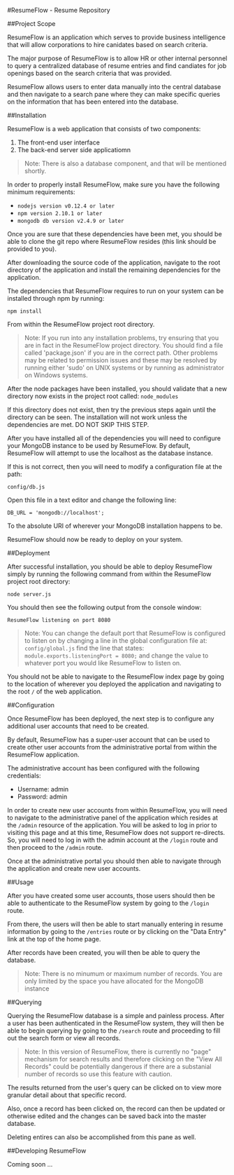 #ResumeFlow - Resume Repository

##Project Scope

ResumeFlow is an application which serves to provide business intelligence
that will allow corporations to hire canidates based on search criteria.

The major purpose of ResumeFlow is to allow HR or other internal personnel to
query a centralized database of resume entries and find candiates for job openings
based on the search criteria that was provided.

ResumeFlow allows users to enter data manually into the central database and then
navigate to a search pane where they can make specific queries on the information
that has been entered into the database.

##Installation

ResumeFlow is a web application that consists of two components:

  1. The front-end user interface
  2. The back-end server side applicatiomn

> Note: There is also a database component, and that will be mentioned shortly.

In order to properly install ResumeFlow, make sure you have the following
minimum requirements:

  * <code>nodejs version v0.12.4 or later</code>
  * <code>npm version 2.10.1 or later</code>
  * <code>mongodb db version v2.4.9 or later</code>

Once you are sure that these dependencies have been met, you should be able to
clone the git repo where ResumeFlow resides (this link should be provided to you).

After downloading the source code of the application, navigate to the root directory
of the application and install the remaining dependencies for the application. 

The dependencies that ResumeFlow requires to run on your system can be installed
through npm by running:

<code>npm install</code>

From within the ResumeFlow project root directory.

> Note: If you run into any installation problems, try ensuring that you are
> in fact in the ResumeFlow project directory. You should find a file called
> 'package.json' if you are in the correct path. Other problems may be related
> to permission issues and these may be resolved by running either 'sudo' on
> UNIX systems or by running as administrator on Windows systems.

After the node packages have been installed, you should validate that a new
directory now exists in the project root called: <code>node_modules</code>

If this directory does not exist, then try the previous steps again until the
directory can be seen. The installation will not work unless the dependencies
are met. DO NOT SKIP THIS STEP.

After you have installed all of the dependencies you will need to configure
your MongoDB instance to be used by ResumeFlow. By default, ResumeFlow will
attempt to use the localhost as the database instance.

If this is not correct, then you will need to modify a configuration file at 
the path:

<code>config/db.js</code>

Open this file in a text editor and change the following line:

<code>DB_URL = 'mongodb://localhost';</code>

To the absolute URI of wherever your MongoDB installation happens to be.

ResumeFlow should now be ready to deploy on your system.

##Deployment

After successful installation, you should be able to deploy ResumeFlow simply
by running the following command from within the ResumeFlow project root directory:

<code>node server.js</code>

You should then see the following output from the console window:

<code>ResumeFlow listening on port  8080</code>

> Note: You can change the default port that ResumeFlow is configured to listen
> on by changing a line in the global configuration file at: <code>config/global.js</code>
> find the line that states: <code>module.exports.listeningPort = 8080;</code> and
> change the value to whatever port you would like ResumeFlow to listen on.

You should not be able to navigate to the ResumeFlow index page by going to
the location of wherever you deployed the application and navigating to the
root <code>/</code> of the web application.

##Configuration

Once ResumeFlow has been deployed, the next step is to configure any additional
user accounts that need to be created.

By default, ResumeFlow has a super-user account that can be used to create other
user accounts from the administrative portal from within the ResumeFlow application.

The administrative account has been configured with the following credentials:
  - Username: admin
  - Password: admin

In order to create new user accounts from within ResumeFlow, you will need to
navigate to the administrative panel of the application which resides at the
<code>/admin</code> resource of the application. You will be asked to log in
prior to visiting this page and at this time, ResumeFlow does not support
re-directs. So, you will need to log in with the admin account at the <code>/login</code>
route and then proceed to the <code>/admin</code> route.

Once at the administrative portal you should then able to navigate through the
application and create new user accounts.

##Usage

After you have created some user accounts, those users should then be able to
authenticate to the ResumeFlow system by going to the <code>/login</code> route.

From there, the users will then be able to start manually entering in resume
information by going to the <code>/entries</code> route or by clicking on the
"Data Entry" link at the top of the home page.

After records have been created, you will then be able to query the database.

> Note: There is no minumum or maximum number of records.
> You are only limited by the space you have allocated for the MongoDB instance

##Querying

Querying the ResumeFlow database is a simple and painless process. After a user
has been authenticated in the ResumeFlow system, they will then be able to begin
querying by going to the <code>/search</code> route and proceeding to fill out
the search form or view all records.

> Note: In this version of ResumeFlow, there is currently no "page" mechanism
> for search results and therefore clicking on the "View All Records" could be
> potentially dangerous if there are a substanial number of records so use this
> feature with caution.

The results returned from the user's query can be clicked on to view more granular
detail about that specific record.

Also, once a record has been clicked on, the record can then be updated or otherwise
edited and the changes can be saved back into the master database.

Deleting entires can also be accomplished from this pane as well.

##Developing ResumeFlow

Coming soon ... 
